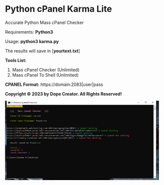 # Python cPanel Karma Lite

Accurate Python Mass cPanel Checker

Requirements: **Python3**

Usage: **python3 karma.py**

The results will save in [**yourtext.txt**]


**Tools List:**

1. Mass cPanel Checker (Unlimited)
2. Mass cPanel To Shell (Unlimited)

**CPANEL Format:** https://domain:2083|user|pass


**Copyright © 2023 by Dope Creator. All Rights Reserved!**

![Image](https://raw.githubusercontent.com/cpkarma/img/main/Capture.PNG)
